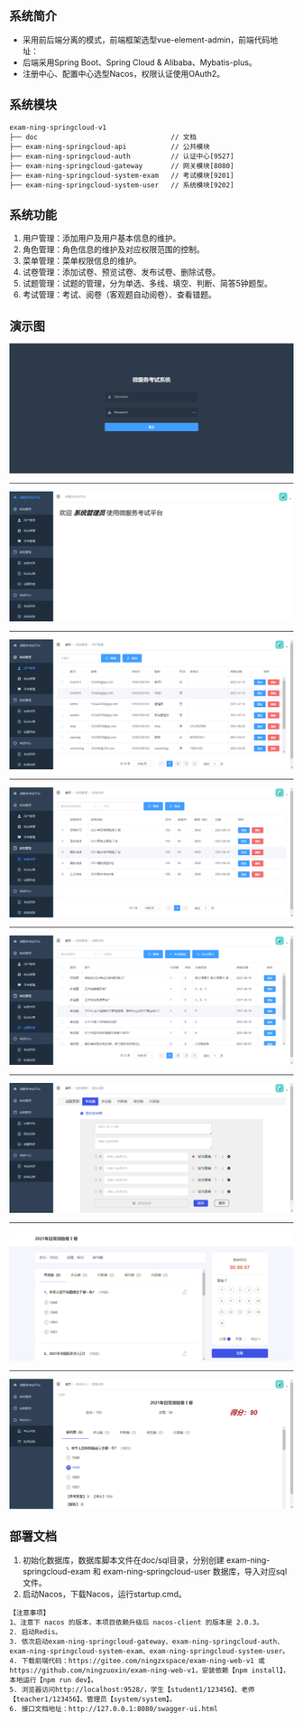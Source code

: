 ## 系统简介
* 采用前后端分离的模式，前端框架选型vue-element-admin，前端代码地址：     
* 后端采用Spring Boot、Spring Cloud & Alibaba、Mybatis-plus。
* 注册中心、配置中心选型Nacos，权限认证使用OAuth2。

## 系统模块
~~~
exam-ning-springcloud-v1
├── doc                                 // 文档
├── exam-ning-springcloud-api           // 公共模块
├── exam-ning-springcloud-auth          // 认证中心[9527]
├── exam-ning-springcloud-gateway       // 网关模块[8080]
├── exam-ning-springcloud-system-exam   // 考试模块[9201]
├── exam-ning-springcloud-system-user   // 系统模块[9202]
~~~

## 系统功能
1. 用户管理：添加用户及用户基本信息的维护。
2. 角色管理：角色信息的维护及对应权限范围的控制。
3. 菜单管理：菜单权限信息的维护。
4. 试卷管理：添加试卷、预览试卷、发布试卷、删除试卷。
5. 试题管理：试题的管理，分为单选、多线、填空、判断、简答5钟题型。
6. 考试管理：考试、阅卷（客观题自动阅卷）、查看错题。

## 演示图
![登录](doc/imgs/01登录.png)
***
![首页](doc/imgs/02首页.png)
***
![用户管理](doc/imgs/03用户管理.png)
***
![试卷列表](doc/imgs/04试卷列表.png)
***
![试题列表](doc/imgs/05试题列表.png)
***
![添加试题](doc/imgs/06添加试题.png)
***
![开始考试](doc/imgs/07开始考试.png)
***
![查看成绩](doc/imgs/08查看成绩.png)

## 部署文档
1. 初始化数据库，数据库脚本文件在doc/sql目录，分别创建 exam-ning-springcloud-exam 和 exam-ning-springcloud-user 数据库，导入对应sql文件。 
2. 启动Nacos，下载Nacos，运行startup.cmd。
```
【注意事项】
1、注意下 nacos 的版本，本项目依赖升级后 nacos-client 的版本是 2.0.3。
2. 启动Redis。
3. 依次启动exam-ning-springcloud-gateway、exam-ning-springcloud-auth、exam-ning-springcloud-system-exam、exam-ning-springcloud-system-user。
4. 下载前端代码：https://gitee.com/ningzxspace/exam-ning-web-v1 或 https://github.com/ningzuoxin/exam-ning-web-v1，安装依赖【npm install】，本地运行【npm run dev】。
5. 浏览器访问http://localhost:9528/，学生【student1/123456】、老师【teacher1/123456】、管理员【system/system】。
6. 接口文档地址：http://127.0.0.1:8080/swagger-ui.html


